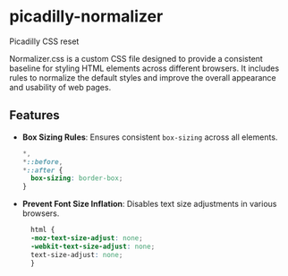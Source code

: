 # picadilly-normalizer
Picadilly CSS reset

Normalizer.css is a custom CSS file designed to provide a consistent baseline for styling HTML elements across different browsers. It includes rules to normalize the default styles and improve the overall appearance and usability of web pages.

## Features

- **Box Sizing Rules**: Ensures consistent `box-sizing` across all elements.
  ```css
  *,
  *::before,
  *::after {
    box-sizing: border-box;
  }

- **Prevent Font Size Inflation**: Disables text size adjustments in various browsers.
  ```css
    html {
    -moz-text-size-adjust: none;
    -webkit-text-size-adjust: none;
    text-size-adjust: none;
    }